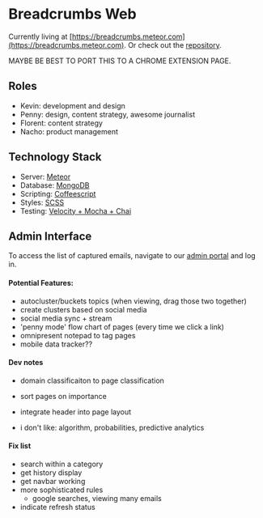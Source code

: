 Breadcrumbs Web
=========
Currently living at [https://breadcrumbs.meteor.com](https://breadcrumbs.meteor.com). Or check out the [repository](https://github.com/nuvention-web/breadcrumbs).

MAYBE BE BEST TO PORT THIS TO A CHROME EXTENSION PAGE.



## Roles
 * Kevin: development and design
 * Penny: design, content strategy, awesome journalist
 * Florent: content strategy
 * Nacho: product management

## Technology Stack

 * Server: [Meteor](https://meteor.com)
 * Database: [MongoDB](https://mongodb.com)
 * Scripting: [Coffeescript](http://coffeescript.org)
 * Styles: [SCSS](http://sass-lang.com)
 * Testing: [Velocity + Mocha + Chai](http://velocity.meteor.com)

## Admin Interface
To access the list of captured emails, navigate to our [admin portal](https://breadcrumbs.meteor.com/login) and log in.

#### Potential Features:
 * autocluster/buckets topics (when viewing, drag those two together)
 * create clusters based on social media
 * social media sync + stream
 * 'penny mode' flow chart of pages (every time we click a link)
 * omnipresent notepad to tag pages
 * mobile data tracker??

#### Dev notes
 * domain classificaiton to page classification
 * sort pages on importance
 * integrate header into page layout

 * i don't like: algorithm, probabilities, predictive analytics

#### Fix list
 * search within a category
 * get history display
 * get navbar working
 * more sophisticated rules
    * google searches, viewing many emails
 * indicate refresh status